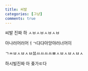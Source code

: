 ```yaml
---
title: 씨발
categories: [그냥]
comments: true
---
```


씨발 진짜 하 ㅅㅂㅅㅂㅅㅂㅅㅂ

아나러어러어ㅓㄱ댜댜아앙야러너어이

ㄱㅆㅂㅅㅂㅅㅂ쑈ㅛㅛㅛㅛㅃㅅㅂㅅㅂㅅㅂㅅ

하시빌진짜 아 좆가ㅌ다
